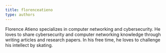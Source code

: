 ```yaml
---
title: florenceatieno
type: authors
---
```

Florence Atieno specializes in computer networking and cybersecurity. He loves to share cybersecurity and computer networking knowledge through writing 
articles and research papers. In his free time, he loves to challenge his intellect by skating.
